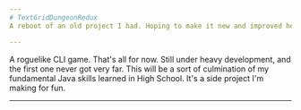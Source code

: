 ```yaml
---
# TextGridDungeonRedux
A reboot of an old project I had. Hoping to make it new and improved here.

---
```

A roguelike CLI game. That's all for now. Still under heavy development, and the first one never got very far.
This will be a sort of culmination of my fundamental Java skills learned in High School.
It's a side project I'm making for fun.

---
